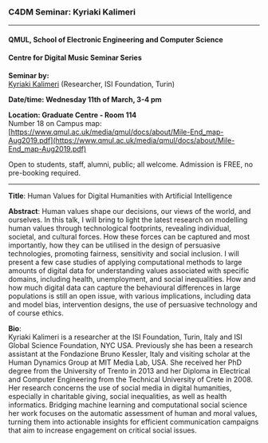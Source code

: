 ### C4DM Seminar: Kyriaki Kalimeri
-----------------

#### QMUL, School of Electronic Engineering and Computer Science

#### Centre for Digital Music Seminar Series

**Seminar by:**   
    [Kyriaki Kalimeri](https://www.isi.it/en/people/kyriaki-kalimeri) (Researcher, ISI Foundation, Turin)  

**Date/time: Wednesday 11th of March, 3-4 pm**

**Location: Graduate Centre - Room 114**  
Number 18 on Campus map: [https://www.qmul.ac.uk/media/qmul/docs/about/Mile-End_map-Aug2019.pdf](https://www.qmul.ac.uk/media/qmul/docs/about/Mile-End_map-Aug2019.pdf)

Open to students, staff, alumni, public; all welcome.
Admission is FREE, no pre-booking required.

-----------------

<b>Title</b>: Human Values for Digital Humanities with Artificial Intelligence

<b>Abstract</b>:
Human values shape our decisions, our views of the world, and ourselves. In this talk, I will bring to light the latest research on modelling human values through technological footprints, revealing individual, societal, and cultural forces. How these forces can be captured and most importantly, how they can be utilised in the design of persuasive technologies, promoting fairness, sensitivity and social inclusion.
I will present a few case studies of applying computational methods to large amounts of digital data for understanding values associated with specific domains, including health, unemployment, and social inequalities. How and how much digital data can capture the behavioural differences in large populations is still an open issue, with various implications, including data and model bias, intervention designs, the use of persuasive technology and of course ethics. 

<b>Bio</b>:    
Kyriaki Kalimeri is a researcher at the ISI Foundation, Turin, Italy and ISI Global Science Foundation, NYC USA. Previously she has been a research assistant at the Fondazione Bruno Kessler, Italy and visiting scholar at the Human Dynamics Group at MIT Media Lab, USA. She received her PhD degree from the University of Trento in 2013 and her Diploma in Electrical and Computer Engineering from the Technical University of Crete in 2008. Her research concerns the use of social media in digital humanities, especially in charitable giving, social inequalities, as well as health informatics. Bridging machine learning and computational social science her work focuses on the automatic assessment of human and moral values, turning them into actionable insights for efficient communication campaigns that aim to increase engagement on critical social issues. 
